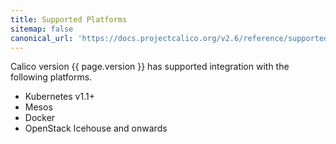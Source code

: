 ```yaml
---
title: Supported Platforms
sitemap: false 
canonical_url: 'https://docs.projectcalico.org/v2.6/reference/supported-platforms'
---
```


Calico version {{ page.version }} has supported integration with the following platforms.

-  Kubernetes v1.1+
-  Mesos
-  Docker
-  OpenStack Icehouse and onwards

